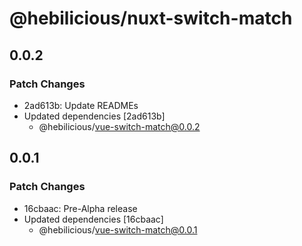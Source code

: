 # @hebilicious/nuxt-switch-match

## 0.0.2

### Patch Changes

- 2ad613b: Update READMEs
- Updated dependencies [2ad613b]
  - @hebilicious/vue-switch-match@0.0.2

## 0.0.1

### Patch Changes

- 16cbaac: Pre-Alpha release
- Updated dependencies [16cbaac]
  - @hebilicious/vue-switch-match@0.0.1
